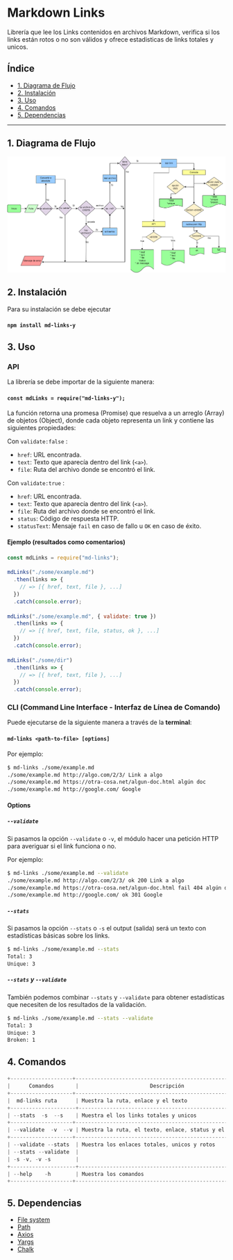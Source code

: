 # Markdown Links

Librería que lee los Links contenidos en archivos Markdown, verifica si los links están rotos o no son válidos y ofrece estadisticas de links totales y unicos.

## Índice

* [1. Diagrama de Flujo](#1-diagrama-de-flujo)
* [2. Instalación](#2-resumen-del-proyecto)
* [3. Uso](#3-objetivos-de-aprendizaje)
* [4. Comandos](#4-comandos)
* [5. Dependencias](#5-dependencias)

***

## 1. Diagrama de Flujo

![Diagrama de flujo](MD-Links.diagrama.png)

## 2. Instalación

Para su instalación se debe ejecutar
#### `npm install md-links-y`

## 3. Uso

### API

La librería se debe importar de la siguiente manera:

#### `const mdLinks = require("md-links-y");`

La función retorna una promesa (Promise) que resuelva a un arreglo (Array) de objetos (Object), donde cada objeto representa un link y contiene las siguientes propiedades:

Con `validate:false` :

* `href`: URL encontrada.
* `text`: Texto que aparecía dentro del link (`<a>`).
* `file`: Ruta del archivo donde se encontró el link.

Con `validate:true` :

* `href`: URL encontrada.
* `text`: Texto que aparecía dentro del link (`<a>`).
* `file`: Ruta del archivo donde se encontró el link.
* `status`: Código de respuesta HTTP.
* `statusText`: Mensaje `fail` en caso de fallo u `OK` en caso de éxito.

#### Ejemplo (resultados como comentarios)

```js
const mdLinks = require("md-links");

mdLinks("./some/example.md")
  .then(links => {
    // => [{ href, text, file }, ...]
  })
  .catch(console.error);

mdLinks("./some/example.md", { validate: true })
  .then(links => {
    // => [{ href, text, file, status, ok }, ...]
  })
  .catch(console.error);

mdLinks("./some/dir")
  .then(links => {
    // => [{ href, text, file }, ...]
  })
  .catch(console.error);
```

### CLI (Command Line Interface - Interfaz de Línea de Comando)

Puede ejecutarse de la siguiente
manera a través de la **terminal**:

#### `md-links <path-to-file> [options]`

Por ejemplo:

```sh
$ md-links ./some/example.md
./some/example.md http://algo.com/2/3/ Link a algo
./some/example.md https://otra-cosa.net/algun-doc.html algún doc
./some/example.md http://google.com/ Google
```

#### Options

##### `--validate`

Si pasamos la opción `--validate` o `-v`, el módulo hacer una petición HTTP para
averiguar si el link funciona o no.

Por ejemplo:

```sh
$ md-links ./some/example.md --validate
./some/example.md http://algo.com/2/3/ ok 200 Link a algo
./some/example.md https://otra-cosa.net/algun-doc.html fail 404 algún doc
./some/example.md http://google.com/ ok 301 Google
```

##### `--stats`

Si pasamos la opción `--stats` o `-s` el output (salida) será un texto con estadísticas
básicas sobre los links.

```sh
$ md-links ./some/example.md --stats
Total: 3
Unique: 3
```

##### `--stats` y `--validate`

También podemos combinar `--stats` y `--validate` para obtener estadísticas que
necesiten de los resultados de la validación.

```sh
$ md-links ./some/example.md --stats --validate
Total: 3
Unique: 3
Broken: 1
```

## 4. Comandos

```js
+--------------------+---------------------------------------------------------+
|      Comandos       |                       Descripción                      |
+--------------------+---------------------------------------------------------+
|  md-links ruta      | Muestra la ruta, enlace y el texto                     |
+---------------------+--------------------------------------------------------+
| --stats  -s  --s    | Muestra el los links totales y unicos                  |
+--------------------+---------------------------------------------------------+
| --validate  -v  --v | Muestra la ruta, el texto, enlace, status y el mensaje |
+--------------------+--------------------------------------------------------+
| --validate --stats  | Muestra los enlaces totales, unicos y rotos            |
| --stats --validate  |                                                        |
| -s -v, -v -s        |                                                        |
+---------------------+--------------------------------------------------------+
| --help    -h        | Muestra los comandos                                   |
+--------------------+---------------------------------------------------------+
```

## 5. Dependencias

- [File system](https://nodejs.org/api/fs.html)
- [Path](https://nodejs.dev/learn/nodejs-file-paths)
- [Axios](https://www.npmjs.com/package/axios)
- [Yargs](https://www.npmjs.com/package/yargs)
- [Chalk](https://www.npmjs.com/package/chalk)
